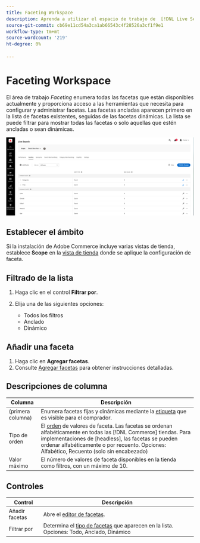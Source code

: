 ```yaml
---
title: Faceting Workspace
description: Aprenda a utilizar el espacio de trabajo de  [!DNL Live Search] faceting.
source-git-commit: cb69e11cd54a3ca1ab66543c4f28526a3cf1f9e1
workflow-type: tm+mt
source-wordcount: '219'
ht-degree: 0%

---
```


# Faceting Workspace

El área de trabajo *Faceting* enumera todas las facetas que están disponibles actualmente y proporciona acceso a las herramientas que necesita para configurar y administrar facetas. Las facetas ancladas aparecen primero en la lista de facetas existentes, seguidas de las facetas dinámicas. La lista se puede filtrar para mostrar todas las facetas o solo aquellas que estén ancladas o sean dinámicas.

![Espacio de trabajo de facetas](assets/faceting-workspace.png)

## Establecer el ámbito

Si la instalación de Adobe Commerce incluye varias vistas de tienda, establece **Scope** en la [vista de tienda](https://experienceleague.adobe.com/docs/commerce-admin/start/setup/websites-stores-views.html#scope-settings) donde se aplique la configuración de faceta.

## Filtrado de la lista

1. Haga clic en el control **Filtrar por**.
1. Elija una de las siguientes opciones:

   * Todos los filtros
   * Anclado
   * Dinámico

## Añadir una faceta

1. Haga clic en **Agregar facetas**.
1. Consulte [Agregar facetas](facets-add.md) para obtener instrucciones detalladas.

## Descripciones de columna

| Columna | Descripción |
|--- |--- |
| (primera columna) | Enumera facetas fijas y dinámicas mediante la [etiqueta](facets-type.md) que es visible para el comprador. |
| Tipo de orden | El [orden](facets-type.md) de valores de faceta. Las facetas se ordenan alfabéticamente en todas las [!DNL Commerce] tiendas. Para implementaciones de [headless], las facetas se pueden ordenar alfabéticamente o por recuento. Opciones: Alfabético, Recuento (solo sin encabezado) |
| Valor máximo | El número de valores de faceta disponibles en la tienda como filtros, con un máximo de 10. |

## Controles

| Control | Descripción |
|--- |--- |
| Añadir facetas | Abre el [editor de facetas](facets-add.md). |
| Filtrar por | Determina el [tipo de facetas](facets-type.md) que aparecen en la lista. Opciones: Todo, Anclado, Dinámico |
